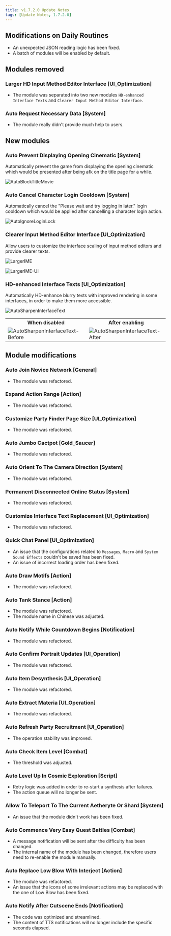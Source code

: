```yaml
---
title: v1.7.2.0 Update Notes
tags: [Update Notes, 1.7.2.0]
---
```


## Modifications on Daily Routines

- An unexpected JSON reading logic has been fixed.
- A batch of modules will be enabled by default.

## Modules removed

### Larger HD Input Method Editor Interface [UI_Optimization]

- The module was separated into two new modules `HD-enhanced Interface Texts` and `Clearer Input Method Editor Interface`.

### Auto Request Necessary Data [System]

- The module really didn't provide much help to users.

## New modules

### Auto Prevent Displaying Opening Cinematic [System]

Automatically prevent the game from displaying the opening cinematic which would be presented after being afk on the title page for a while.

![AutoBlockTitleMovie](/assets/Changelog/1.7.2.0/AutoBlockTitleMovie.png)

### Auto Cancel Character Login Cooldown [System]

Automatically cancel the "Please wait and try logging in later." login cooldown which would be applied after cancelling a character login action.

![AutoIgnoreLoginLock](/assets/Changelog/1.7.2.0/AutoIgnoreLoginLock.png)

### Clearer Input Method Editor Interface [UI_Optimization]

Allow users to customize the interface scaling of input method editors and provide clearer texts.

![LargerIME](/assets/Changelog/1.7.2.0/LargerIME.png)

![LargerIME-UI](/assets/Changelog/1.7.2.0/LargerIME-UI.png)

### HD-enhanced Interface Texts [UI_Optimization]

Automatically HD-enhance blurry texts with improved rendering in some interfaces, in order to make them more accessible.

![AutoSharpenInterfaceText](/assets/Changelog/1.7.2.0/AutoSharpenInterfaceText.png)

<table>
  <tr>
    <td align="center"><b>When disabled</b></td>
    <td align="center"><b>After enabling</b></td>
  </tr>
  <tr>
    <td><img src="/assets/Changelog/1.7.2.0/AutoSharpenInterfaceText-Before.png" alt="AutoSharpenInterfaceText-Before"></td>
    <td><img src="/assets/Changelog/1.7.2.0/AutoSharpenInterfaceText-After.png" alt="AutoSharpenInterfaceText-After"></td>
  </tr>
</table>

## Module modifications

### Auto Join Novice Network [General]

- The module was refactored.

### Expand Action Range [Action]

- The module was refactored.

### Customize Party Finder Page Size [UI_Optimization]

- The module was refactored.

### Auto Jumbo Cactpot [Gold_Saucer]

- The module was refactored.

### Auto Orient To The Camera Direction [System]

- The module was refactored.

### Permanent Disconnected Online Status [System]

- The module was refactored.

### Customize Interface Text Replacement [UI_Optimization]

- The module was refactored.

### Quick Chat Panel [UI_Optimization]

- An issue that the configurations related to `Messages`, `Macro` and `System Sound Effects` couldn't be saved has been fixed.
- An issue of incorrect loading order has been fixed.

### Auto Draw Motifs [Action]

- The module was refactored.

### Auto Tank Stance [Action]

- The module was refactored.
- The module name in Chinese was adjusted.

### Auto Notify While Countdown Begins [Notification]

- The module was refactored.

### Auto Confirm Portrait Updates [UI_Operation]

- The module was refactored.

### Auto Item Desynthesis [UI_Operation]

- The module was refactored.

### Auto Extract Materia [UI_Operation]

- The module was refactored.

### Auto Refresh Party Recruitment [UI_Operation]

- The operation stability was improved.

### Auto Check Item Level [Combat]

- The threshold was adjusted.

### Auto Level Up In Cosmic Exploration [Script]

- Retry logic was added in order to re-start a synthesis after failures.
- The action queue will no longer be sent.

### Allow To Teleport To The Current Aetheryte Or Shard [System]

- An issue that the module didn't work has been fixed.

### Auto Commence Very Easy Quest Battles [Combat]

- A message notification will be sent after the difficulty has been changed.
- The internal name of the module has been changed, therefore users need to re-enable the module manually.

### Auto Replace Low Blow With Interject [Action]

- The module was refactored.
- An issue that the icons of some irrelevant actions may be replaced with the one of Low Blow has been fixed.

### Auto Notify After Cutscene Ends [Notification]

- The code was optimized and streamlined.
- The content of TTS notifications will no longer include the specific seconds elapsed.